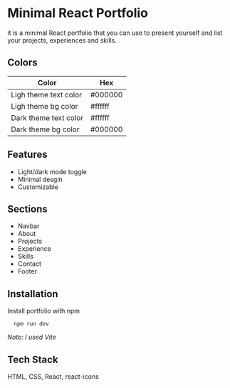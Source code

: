 
# Minimal React Portfolio

it is a minimal React portfolio that you can use to present yourself and list your projects, experiences and skills.



## Colors 

| Color             | Hex                                                                |
| ----------------- | ------------------------------------------------------------------ |
| Ligh theme text color |  #000000 |
| Ligh theme bg color |  #ffffff |
| Dark theme text color | #ffffff |
| Dark theme bg color |  #000000 |


## Features

- Light/dark mode toggle
- Minimal desgin
- Customizable


## Sections
- Navbar
- About
- Projects
- Experience
- Skills
- Contact
- Footer


## Installation

Install portfolio with npm

```
  npm run dev
```

*Note: I used Vite*

## Tech Stack
HTML, CSS, React, react-icons
